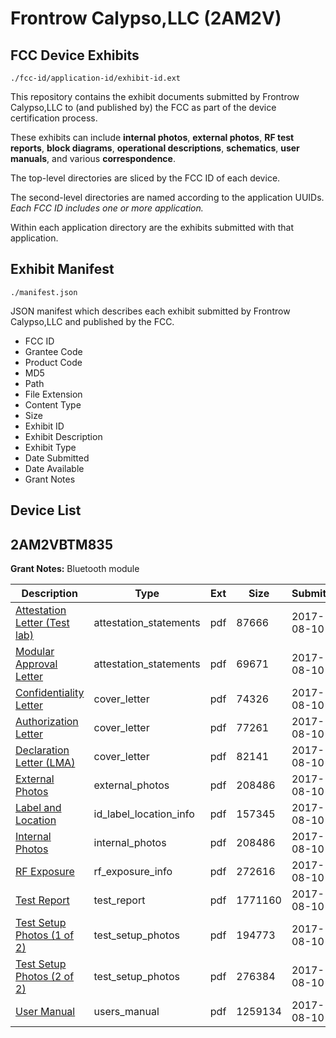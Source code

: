 # Frontrow Calypso,LLC (2AM2V)
## FCC Device Exhibits

```
./fcc-id/application-id/exhibit-id.ext
```

This repository contains the exhibit documents submitted by Frontrow Calypso,LLC to (and published by) the FCC as part of the device certification process.

These exhibits can include **internal photos**, **external photos**, **RF test reports**, **block diagrams**, **operational descriptions**, **schematics**, **user manuals**, and various **correspondence**.

The top-level directories are sliced by the FCC ID of each device.

The second-level directories are named according to the application UUIDs. *Each FCC ID includes one or more application.*

Within each application directory are the exhibits submitted with that application. 

## Exhibit Manifest

```
./manifest.json
```

JSON manifest which describes each exhibit submitted by Frontrow Calypso,LLC and published by the FCC.

- FCC ID
- Grantee Code
- Product Code
- MD5
- Path
- File Extension
- Content Type
- Size
- Exhibit ID
- Exhibit Description
- Exhibit Type
- Date Submitted
- Date Available
- Grant Notes

## Device List
## 2AM2VBTM835
**Grant Notes:** Bluetooth module

| Description | Type | Ext | Size | Submitted | Available |
| ----------- | ---- | --- | ---- | --------- | --------- |
| [Attestation Letter (Test lab)](2AM2VBTM835/4a50618eed4c20504086582d10ed1c54/3506203.pdf) | attestation_statements | pdf | 87666 | 2017-08-10 | 2017-08-10 |
| [Modular Approval Letter](2AM2VBTM835/4a50618eed4c20504086582d10ed1c54/3506204.pdf) | attestation_statements | pdf | 69671 | 2017-08-10 | 2017-08-10 |
| [Confidentiality Letter](2AM2VBTM835/4a50618eed4c20504086582d10ed1c54/3506201.pdf) | cover_letter | pdf | 74326 | 2017-08-10 | 2017-08-10 |
| [Authorization Letter](2AM2VBTM835/4a50618eed4c20504086582d10ed1c54/3506202.pdf) | cover_letter | pdf | 77261 | 2017-08-10 | 2017-08-10 |
| [Declaration Letter (LMA)](2AM2VBTM835/4a50618eed4c20504086582d10ed1c54/3506205.pdf) | cover_letter | pdf | 82141 | 2017-08-10 | 2017-08-10 |
| [External Photos](2AM2VBTM835/4a50618eed4c20504086582d10ed1c54/3506197.pdf) | external_photos | pdf | 208486 | 2017-08-10 | 2017-08-10 |
| [Label and Location](2AM2VBTM835/4a50618eed4c20504086582d10ed1c54/3506217.pdf) | id_label_location_info | pdf | 157345 | 2017-08-10 | 2017-08-10 |
| [Internal Photos](2AM2VBTM835/4a50618eed4c20504086582d10ed1c54/3506197.pdf) | internal_photos | pdf | 208486 | 2017-08-10 | 2017-08-10 |
| [RF Exposure](2AM2VBTM835/4a50618eed4c20504086582d10ed1c54/3506219.pdf) | rf_exposure_info | pdf | 272616 | 2017-08-10 | 2017-08-10 |
| [Test Report](2AM2VBTM835/4a50618eed4c20504086582d10ed1c54/3506218.pdf) | test_report | pdf | 1771160 | 2017-08-10 | 2017-08-10 |
| [Test Setup Photos (1 of 2)](2AM2VBTM835/4a50618eed4c20504086582d10ed1c54/3506198.pdf) | test_setup_photos | pdf | 194773 | 2017-08-10 | 2017-08-10 |
| [Test Setup Photos (2 of 2)](2AM2VBTM835/4a50618eed4c20504086582d10ed1c54/3506199.pdf) | test_setup_photos | pdf | 276384 | 2017-08-10 | 2017-08-10 |
| [User Manual](2AM2VBTM835/4a50618eed4c20504086582d10ed1c54/3506200.pdf) | users_manual | pdf | 1259134 | 2017-08-10 | 2017-08-10 |
